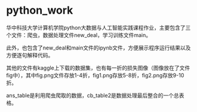# python_work
华中科技大学计算机学院python大数据与人工智能实践课程作业，主要包含了三个文件：爬虫，数据处理文件new_deal，学习训练文件main。

此外，也包含了new_deal和main文件的ipynb文件，方便展示程序运行结果以及方便逐句解释代码。

其他的文件有kaggle上下载的数据集，也有每一折的损失图像（图像放在了文件fig中），其中fig.png文件存放1-4折，fig1.png存放5-8折，fig2.png存放9-10折。

ans_table是利用爬虫爬取的数据，cb_table2是数据处理最后整合的一个总表格。
